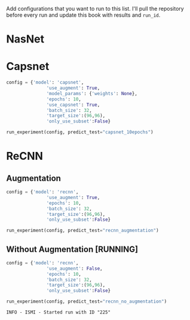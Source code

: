 Add configurations that you want to run to this list. I'll pull the repository before every run and update this book with results and `run_id`.

# NasNet

# Capsnet

```python
config = {'model': 'capsnet',
               'use_augment': True,
               'model_params': {'weights': None},
               'epochs': 10,
               'use_capsnet': True,
               'batch_size': 32,
               'target_size':(96,96),
               'only_use_subset':False}

run_experiment(config, predict_test="capsnet_10epochs")
```

# ReCNN
## Augmentation
```python
config = {'model': 'recnn',
               'use_augment': True,           
               'epochs': 10,
               'batch_size': 32,
               'target_size':(96,96),
               'only_use_subset':False}

run_experiment(config, predict_test="recnn_augmentation")
```
## Without Augmentation [RUNNING]
```python
config = {'model': 'recnn',
               'use_augment': False,           
               'epochs': 10,
               'batch_size': 32,
               'target_size':(96,96),
               'only_use_subset':False}

run_experiment(config, predict_test="recnn_no_augmentation")
```

```console
INFO - ISMI - Started run with ID "225"
```

# 
